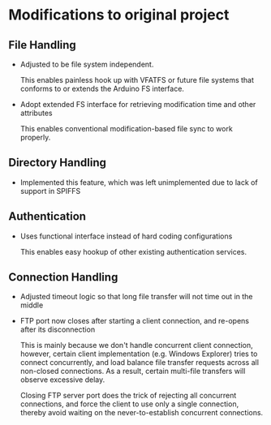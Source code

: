 # Modifications to original project

## File Handling

- Adjusted to be file system independent.

	This enables painless hook up with VFATFS or future file systems that conforms to or extends the Arduino FS interface.
- Adopt extended FS interface for retrieving modification time and other attributes

	This enables conventional modification-based file sync to work properly.

## Directory Handling

- Implemented this feature, which was left unimplemented due to lack of support in SPIFFS

## Authentication

- Uses functional interface instead of hard coding configurations

	This enables easy hookup of other existing authentication services.
	
## Connection Handling

- Adjusted timeout logic so that long file transfer will not time out in the middle

- FTP port now closes after starting a client connection, and re-opens after its disconnection

	This is mainly because we don't handle concurrent client connection, however, certain client implementation
	(e.g. Windows Explorer) tries to connect concurrently, and load balance file transfer requests across all
	non-closed connections. As a result, certain multi-file transfers will observe excessive delay.

	Closing FTP server port does the trick of rejecting all concurrent connections, and force the client to use
	only a single connection, thereby avoid waiting on the never-to-establish concurrent connections.
